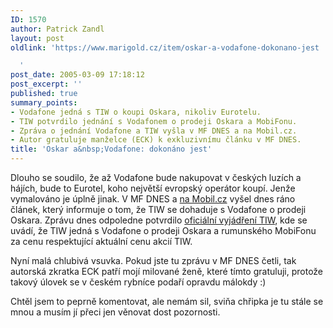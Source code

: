 ```yaml
---
ID: 1570
author: Patrick Zandl
layout: post
oldlink: 'https://www.marigold.cz/item/oskar-a-vodafone-dokonano-jest

  '
post_date: 2005-03-09 17:18:12
post_excerpt: ''
published: true
summary_points:
- Vodafone jedná s TIW o koupi Oskara, nikoliv Eurotelu.
- TIW potvrdilo jednání s Vodafonem o prodeji Oskara a MobiFonu.
- Zpráva o jednání Vodafone a TIW vyšla v MF DNES a na Mobil.cz.
- Autor gratuluje manželce (ECK) k exkluzivnímu článku v MF DNES.
title: 'Oskar a&nbsp;Vodafone: dokonáno jest'
---
```


<p>Dlouho se soudilo, že až Vodafone bude nakupovat v českých luzích a hájích, bude to Eurotel, koho největší evropský operátor koupí. Jenže vymalováno je úplně jinak. V MF DNES a <a href="http://mobil.idnes.cz/mob_operatori.asp?r=mob_operatori&amp;c=A050308_190255_mob_operatori_eck&amp;t=A050308_190255_mob_operatori_eck&amp;r2=mob_operatori">na Mobil.cz</a> vyšel dnes ráno článek, který informuje o tom, že TIW se dohaduje s Vodafone o prodeji Oskara. Zprávu dnes odpoledne potvrdilo <a href="http://www.tiw.ca/engl/Section1_Infos/C_Medias/year2005/mar9.shtml">oficiální vyjádření TIW</a>, kde se uvádí, že TIW jedná s Vodafone o prodeji Oskara a rumunského MobiFonu za cenu respektující aktuální cenu akcií TIW. </p>

<p>Nyní malá chlubivá vsuvka. Pokud jste tu zprávu v MF DNES četli, tak autorská zkratka ECK patří mojí milované ženě, které tímto gratuluji, protože takový úlovek se v českém rybníce podaří opravdu málokdy :) </p>

<p>Chtěl jsem to peprně komentovat, ale nemám sil, sviňa chřipka je tu stále se mnou a musím jí přeci jen věnovat dost pozornosti.
</p>